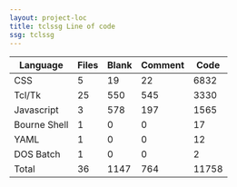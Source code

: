 ```yaml
---
layout: project-loc
title: tclssg Line of code
ssg: tclssg
---
```

<div class="table-responsive">
<table class="table">
<thead><tr>
<th>Language</th>
<th>Files</th>
<th>Blank</th>
<th>Comment</th>
<th>Code</th>
</tr></thead><tbody>
<tr><td>CSS</td><td> 5</td><td> 19</td><td> 22</td><td> 6832</td></tr>
<tr><td>Tcl/Tk</td><td> 25</td><td> 550</td><td> 545</td><td> 3330</td></tr>
<tr><td>Javascript</td><td> 3</td><td> 578</td><td> 197</td><td> 1565</td></tr>
<tr><td>Bourne Shell</td><td> 1</td><td> 0</td><td> 0</td><td> 17</td></tr>
<tr><td>YAML</td><td> 1</td><td> 0</td><td> 0</td><td> 12</td></tr>
<tr><td>DOS Batch</td><td> 1</td><td> 0</td><td> 0</td><td> 2</td></tr>
<tr><td>Total</td><td>36</td><td>1147</td><td>764</td><td>11758</td></tr>
</tbody></table></div>
